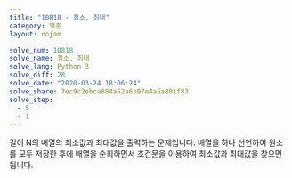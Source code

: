 ```yaml
---
title: "10818 - 최소, 최대"
category: 백준
layout: nojam

solve_num: 10818
solve_name: 최소, 최대
solve_lang: Python 3
solve_diff: 28
solve_date: "2020-03-24 18:06:24"
solve_share: 7ec9c2ebca884a52a6b97e4a5a801f83
solve_step:
  - 5
  - 1
---
```


길이 N의 배열의 최소값과 최대값을 출력하는 문제입니다. 배열을 하나 선언하여 원소를 모두 저장한 후에 배열을 순회하면서 조건문을 이용하여 최소값과 최대값을 찾으면 됩니다.
